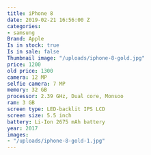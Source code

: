 ```yaml
---
title: iPhone 8
date: 2019-02-21 16:56:00 Z
categories:
- samsung
Brand: Apple
Is in stock: true
Is in sale: false
Thumbnail image: "/uploads/iphone-8-gold.jpg"
price: 1200
old price: 1300
camera: 12 MP
selfie camera: 7 MP
memory: 32 GB
processor: 2.39 GHz, Dual core, Monsoo
ram: 3 GB
screen type: LED-backlit IPS LCD
screen size: 5.5 inch
battery: Li-Ion 2675 mAh battery
year: 2017
images:
- "/uploads/iphone-8-gold-1.jpg"
---
```


